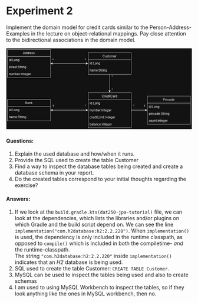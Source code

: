 # Experiment 2 

Implement the domain model for credit cards similar to the Person-Address-Examples in the lecture on object-relational 
mappings. Pay close attention to the bidirectional associations in the domain model.

![img.png](img.png)

#### Questions:
1. Explain the used database and how/when it runs. 
2. Provide the SQL used to create the table Customer
3. Find a way to inspect the database tables being created and create a database schema in your report. 
4. Do the created tables correspond to your initial thoughts regarding the exercise?

#### Answers:
1. If we look at the `build.gradle.kts(dat250-jpa-tutorial)` file, we can look at the dependencies, which lists the 
libraries and/or plugins on which Gradle and the build script depend on. We can see the line
`implementation("com.h2database:h2:2.2.220")`. When `implementation()` is used, the dependency is only included in the 
runtime classpath, as opposed to `compile()` which is included in both the compiletime- *and* the runtime-classpath.   
The string `"com.h2database:h2:2.2.220"` inside `implementation()` indicates that an _H2_ database is being used.
2. SQL used to create the table Customer: `CREATE TABLE Customer`.
3. MySQL can be used to inspect the tables being used and also to create schemas
4. I am used to using MySQL Workbench to inspect the tables, so if they look anything like the ones in MySQL workbench, then no. 


